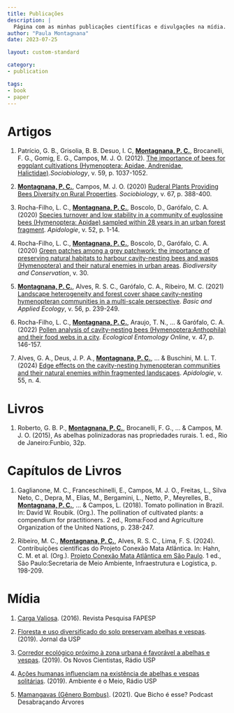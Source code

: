 ```yaml
---
title: Publicações
description: |
  Página com as minhas publicações científicas e divulgações na mídia.
author: "Paula Montagnana"
date: 2023-07-25

layout: custom-standard

category:
- publication

tags:
- book
- paper
---
```


# Artigos

1. Patrício, G. B., Grisolia, B. B. Desuo, I. C, <u>**Montagnana, P. C.**</u>, Brocanelli, F. G., Gomig, E. G., Campos, M. J. O. (2012). [The importance of bees for eggplant cultivations (Hymenoptera: Apidae, Andrenidae, Halictidae)](https://periodicos.uefs.br/index.php/sociobiology/article/view/565).*Sociobiology*, v. 59, p. 1037-1052.

2. <u>**Montagnana, P. C.**</u>, Campos, M. J. O. (2020) [Ruderal Plants Providing Bees Diversity on Rural Properties](https://periodicos.uefs.br/index.php/sociobiology/article/view/4837). *Sociobiology*, v. 67, p. 388-400.

3. Rocha-Filho, L. C., <u>**Montagnana, P. C.**</u>, Boscolo, D., Garófalo, C. A. (2020) [Species turnover and low stability in a community of euglossine bees (Hymenoptera: Apidae) sampled within 28 years in an urban forest fragment](https://link.springer.com/article/10.1007/s13592-020-00772-3). *Apidologie*, v. 52, p. 1-14.

4. Rocha-Filho, L. C., <u>**Montagnana, P. C.**</u>, Boscolo, D., Garófalo, C. A. (2020) [Green patches among a grey patchwork: the importance of preserving natural habitats to harbour cavity-nesting bees and wasps (Hymenoptera) and their natural enemies in urban areas](https://link.springer.com/article/10.1007/s10531-020-01985-9). *Biodiversity and Conservation*, v. 30. 

5. <u>**Montagnana, P. C.**</u>, Alves, R. S. C., Garófalo, C. A., Ribeiro, M. C. (2021) [Landscape heterogeneity and forest cover shape cavity-nesting hymenopteran communities in a multi-scale perspective](https://www.sciencedirect.com/science/article/abs/pii/S1439179121001249?via%3Dihub). *Basic and Applied Ecology*, v. 56, p. 239-249.

6. Rocha-Filho, L. C., <u>**Montagnana, P. C.**</u>, Araujo, T. N., ... & Garófalo, C. A. (2022) [ Pollen analysis of cavity-nesting bees (Hymenoptera:Anthophila) and their food webs in a city](https://resjournals.onlinelibrary.wiley.com/doi/10.1111/een.13097). *Ecological Entomology Online*, v. 47, p. 146-157.

7. Alves, G. A., Deus, J. P. A., <u>**Montagnana, P. C.**</u>, ... & Buschini, M. L. T. (2024) [Edge effects on the cavity-nesting hymenopteran communities and their natural enemies within fragmented landscapes](https://link.springer.com/article/10.1007/s13592-024-01061-z). *Apidologie*, v. 55, n. 4.

# Livros

1. Roberto, G. B. P., <u>**Montagnana, P. C.**</u>, Brocanelli, F. G., ... & Campos, M. J. O. (2015), As abelhas polinizadoras nas propriedades rurais. 1. ed., Rio de Janeiro:Funbio, 32p.

# Capítulos de Livros

1. Gaglianone, M. C., Franceschinelli, E., Campos, M. J. O., Freitas, L., Silva Neto, C., Depra, M., Elias, M., Bergamini, L., Netto, P., Meyrelles, B., <u>**Montagnana, P. C.**</u>, ... & Campos, L. (2018). Tomato pollination in Brazil. In: David W. Roubik. (Org.). The pollination of cultivated plants: a compendium for practitioners. 2 ed., Roma:Food and Agriculture Organization of the United Nations, p. 238-247.

2. Ribeiro, M. C., <u>**Montagnana, P. C.**</u>, Alves, R. S. C., Lima, F. S. (2024). Contribuições científicas do Projeto Conexão Mata Atlântica. In: Hahn, C. M. et al. (Org.). [Projeto Conexão Mata Atlântica em São Paulo](https://smastr16.blob.core.windows.net/fundacaoflorestal/2024/02/Conexao-Mata-Atlantica-interativo.pdf). 1 ed., São Paulo:Secretaria de Meio Ambiente, Infraestrutura e Logística, p. 198-209.

# Mídia

1. [Carga Valiosa](https://revistapesquisa.fapesp.br/carga-valiosa/). (2016). Revista Pesquisa FAPESP

2. [Floresta e uso diversificado do solo preservam abelhas e vespas](https://jornal.usp.br/ciencias/ciencias-biologicas/floresta-e-uso-diversificado-do-solo-preservam-abelhas-e-vespas/). (2019). Jornal da USP

3. [Corredor ecológico próximo à zona urbana é favorável a abelhas e vespas](https://jornal.usp.br/radio-usp/__trashed-39/). (2019). Os Novos Cientistas, Rádio USP

4. [Ações humanas influenciam na existência de abelhas e vespas solitárias](https://jornal.usp.br/atualidades/acoes-humanas-influenciam-na-existencia-de-abelhas-e-vespas-solitarias/). (2019). Ambiente é o Meio, Rádio USP

5. [Mamangavas (Gênero Bombus)](https://www.desabrace.com.br/category/podcast/). (2021). Que Bicho é esse? Podcast Desabraçando Árvores

